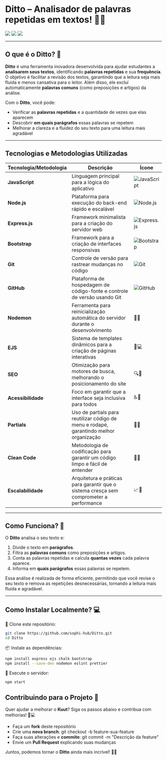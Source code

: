 # **Ditto** – Analisador de palavras repetidas em textos! 🚀💬

<div align="start">
  <img src="https://img.shields.io/badge/Node.js-Fast%20Backend-00c2f4?style=for-the-badge&logo=node.js&logoColor=white">
  <img src="https://img.shields.io/badge/Express.js-Minimalist%20Framework-00c2f4?style=for-the-badge&logo=express&logoColor=white">
  <img src="https://img.shields.io/badge/JavaScript-Dynamic%20Logic-00c2f4?style=for-the-badge&logo=javascript&logoColor=white">
</div>

---

## **O que é o Ditto?** 💬

**Ditto** é uma ferramenta inovadora desenvolvida para ajudar estudantes a **analisarem seus textos**, identificando **palavras repetidas** e sua **frequência**. O objetivo é facilitar a revisão dos textos, garantindo que a leitura seja mais fluida e menos cansativa para o leitor. Além disso, ele excluí automaticamente **palavras comuns** (como preposições e artigos) da análise.

Com o **Ditto**, você pode:

- Verificar as **palavras repetidas** e a quantidade de vezes que elas aparecem
- Descobrir **em quais parágrafos** essas palavras se repetem
- Melhorar a clareza e a fluidez do seu texto para uma leitura mais agradável

---

## **Tecnologias e Metodologias Utilizadas**

| **Tecnologia/Metodologia** | **Descrição** | **Ícone** |
|----------------------|-----------------|----------------|
| **JavaScript** | Linguagem principal para a lógica do aplicativo | ![JavaScript](https://img.shields.io/badge/JavaScript-00c2f4?style=for-the-badge&logo=javascript&logoColor=white) |
| **Node.js** | Plataforma para execução do back-end rápido e escalável | ![Node.js](https://img.shields.io/badge/Node.js-00c2f4?style=for-the-badge&logo=node.js&logoColor=white) |
| **Express.js** | Framework minimalista para a criação do servidor web | ![Express.js](https://img.shields.io/badge/Express.js-00c2f4?style=for-the-badge&logo=express&logoColor=white) |
| **Bootstrap** | Framework para a criação de interfaces responsivas | ![Bootstrap](https://img.shields.io/badge/Bootstrap-00c2f4?style=for-the-badge&logo=bootstrap&logoColor=white) |
| **Git** | Controle de versão para rastrear mudanças no código | ![Git](https://img.shields.io/badge/Git-00c2f4?style=for-the-badge&logo=git&logoColor=white) |
| **GitHub** | Plataforma de hospedagem de código-fonte e controle de versão usando Git | ![GitHub](https://img.shields.io/badge/GitHub-00c2f4?style=for-the-badge&logo=github&logoColor=white) |
| **Nodemon** | Ferramenta para reinicialização automática do servidor durante o desenvolvimento | 🔄🌐 |
| **EJS** | Sistema de templates dinâmicos para a criação de páginas interativas | 🔧💻 |
| **SEO** | Otimização para motores de busca, melhorando o posicionamento do site | 🔍💬 |
| **Acessibilidade** | Foco em garantir que a interface seja inclusiva para todos | ♿💙 |
| **Partials** | Uso de partials para reutilizar código de menu e rodapé, garantindo melhor organização | 📂💬 |
| **Clean Code** | Metodologia de codificação para garantir um código limpo e fácil de entender | 🧹💬 |
| **Escalabilidade** | Arquitetura e práticas para garantir que o sistema cresça sem comprometer a performance | 📈💬 |

---

## **Como Funciona?** 💬

O **Ditto** analisa o seu texto e:

1. Divide o texto em **parágrafos**.
2. Filtra as **palavras comuns** como preposições e artigos.
3. Conta as palavras repetidas e calcula **quantas vezes** cada palavra aparece.
4. Informa em **quais parágrafos** essas palavras se repetem.

Essa análise é realizada de forma eficiente, permitindo que você revise o seu texto e remova as repetições desnecessárias, tornando a leitura mais fluida e agradável.

---

## **Como Instalar Localmente?** 💻

🔽 Clone este repositório:
```bash
git clone https://github.com/sophi-hub/Ditto.git
cd Ditto
```

📦 Instale as dependências:
```bash
npm install express ejs chalk bootstrap 
npm install --save-dev nodemon eslint prettier 
```

🚀 Execute o servidor:
```bash
npm start
```

## **Contribuindo para o Projeto** 🤝

Quer ajudar a melhorar o **Kuut**? Siga os passos abaixo e contribua com melhorias!  🚀💻

- Faça um **fork** deste repositório  
- Crie uma **nova branch**: git checkout -b feature-sua-feature  
- Faça suas alterações e **commite**: git commit -m "Descrição da feature"  
- Envie um **Pull Request** explicando suas mudanças  

Juntos, podemos tornar o **Ditto** ainda mais incrível! 💙✨
